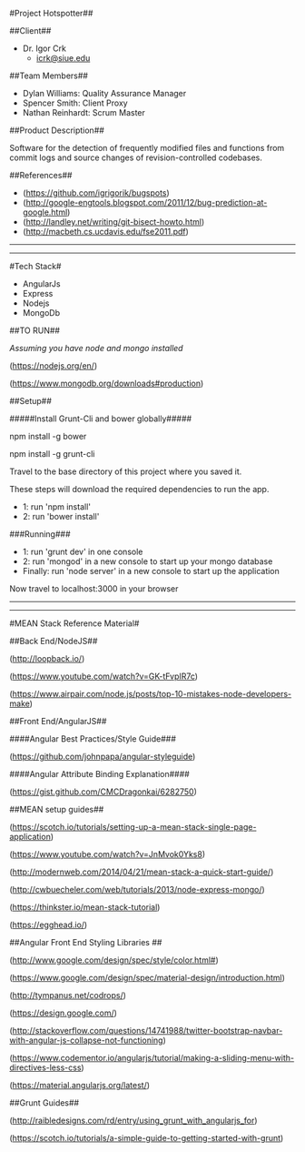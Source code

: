 #Project Hotspotter##

##Client##

 - Dr. Igor Crk
	- icrk@siue.edu
	
	
##Team Members##

 - Dylan Williams: Quality Assurance Manager
 - Spencer Smith: Client Proxy
 - Nathan Reinhardt: Scrum Master
 

##Product Description##

Software for the detection of frequently modified files and functions from commit logs and source changes of revision-controlled codebases.


##References##

 - (https://github.com/igrigorik/bugspots)
 - (http://google-engtools.blogspot.com/2011/12/bug-prediction-at-google.html)
 - (http://landley.net/writing/git-bisect-howto.html)
 - (http://macbeth.cs.ucdavis.edu/fse2011.pdf)

 ________________________________________________________________________________________

________________________________________________________________________________________
 
 
#Tech Stack#
 
- AngularJs
- Express
- Nodejs
- MongoDb

##TO RUN##

*Assuming you have node and mongo installed*

(https://nodejs.org/en/)

(https://www.mongodb.org/downloads#production)


##Setup##


#####Install Grunt-Cli and bower globally#####

npm install -g bower

npm install -g grunt-cli


Travel to the base directory of this project where you saved it.

These steps will download the required dependencies to run the app.

- 1: run 'npm install' 
- 2: run 'bower install'

###Running###
- 1: run 'grunt dev' in one console
- 2: run 'mongod'  in a new console to start up your mongo database
- Finally: run 'node server' in a new console to start up the application

Now travel to localhost:3000 in your browser


________________________________________________________________________________________

________________________________________________________________________________________
 


#MEAN Stack Reference Material#

##Back End/NodeJS##

(http://loopback.io/)

(https://www.youtube.com/watch?v=GK-tFvpIR7c)

(https://www.airpair.com/node.js/posts/top-10-mistakes-node-developers-make)

##Front End/AngularJS##

####Angular Best Practices/Style Guide###

(https://github.com/johnpapa/angular-styleguide)

####Angular Attribute Binding Explanation####

(https://gist.github.com/CMCDragonkai/6282750)


##MEAN setup guides##

(https://scotch.io/tutorials/setting-up-a-mean-stack-single-page-application)

(https://www.youtube.com/watch?v=JnMvok0Yks8)

(http://modernweb.com/2014/04/21/mean-stack-a-quick-start-guide/)

(http://cwbuecheler.com/web/tutorials/2013/node-express-mongo/)

(https://thinkster.io/mean-stack-tutorial)

(https://egghead.io/)


##Angular Front End Styling Libraries ##

(http://www.google.com/design/spec/style/color.html#)

(https://www.google.com/design/spec/material-design/introduction.html)

(http://tympanus.net/codrops/)

(https://design.google.com/)

(http://stackoverflow.com/questions/14741988/twitter-bootstrap-navbar-with-angular-js-collapse-not-functioning)

(https://www.codementor.io/angularjs/tutorial/making-a-sliding-menu-with-directives-less-css)

(https://material.angularjs.org/latest/)

##Grunt Guides##

(http://raibledesigns.com/rd/entry/using_grunt_with_angularjs_for)

(https://scotch.io/tutorials/a-simple-guide-to-getting-started-with-grunt)
